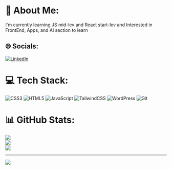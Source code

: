 # 💫 About Me:
I'm currently learning JS mid-lev and React start-lev and Interested in FrontEnd, Apps, and AI section to learn


## 🌐 Socials:
[![LinkedIn](https://img.shields.io/badge/LinkedIn-%230077B5.svg?logo=linkedin&logoColor=white)](https://linkedin.com/in/Neginjalali) 

# 💻 Tech Stack:
![CSS3](https://img.shields.io/badge/css3-%231572B6.svg?style=for-the-badge&logo=css3&logoColor=white) ![HTML5](https://img.shields.io/badge/html5-%23E34F26.svg?style=for-the-badge&logo=html5&logoColor=white) ![JavaScript](https://img.shields.io/badge/javascript-%23323330.svg?style=for-the-badge&logo=javascript&logoColor=%23F7DF1E) ![TailwindCSS](https://img.shields.io/badge/tailwindcss-%2338B2AC.svg?style=for-the-badge&logo=tailwind-css&logoColor=white) ![WordPress](https://img.shields.io/badge/WordPress-%23117AC9.svg?style=for-the-badge&logo=WordPress&logoColor=white) ![Git](https://img.shields.io/badge/git-%23F05033.svg?style=for-the-badge&logo=git&logoColor=white)
# 📊 GitHub Stats:
![](https://github-readme-stats.vercel.app/api?username=Negin-Jalali&theme=radical&hide_border=false&include_all_commits=false&count_private=false)<br/>
![](https://github-readme-streak-stats.herokuapp.com/?user=Negin-Jalali&theme=radical&hide_border=false)<br/>
![](https://github-readme-stats.vercel.app/api/top-langs/?username=Negin-Jalali&theme=radical&hide_border=false&include_all_commits=false&count_private=false&layout=compact)

---
[![](https://visitcount.itsvg.in/api?id=Negin-Jalali&icon=2&color=0)](https://visitcount.itsvg.in)

<!-- Proudly created with GPRM ( https://gprm.itsvg.in ) -->
